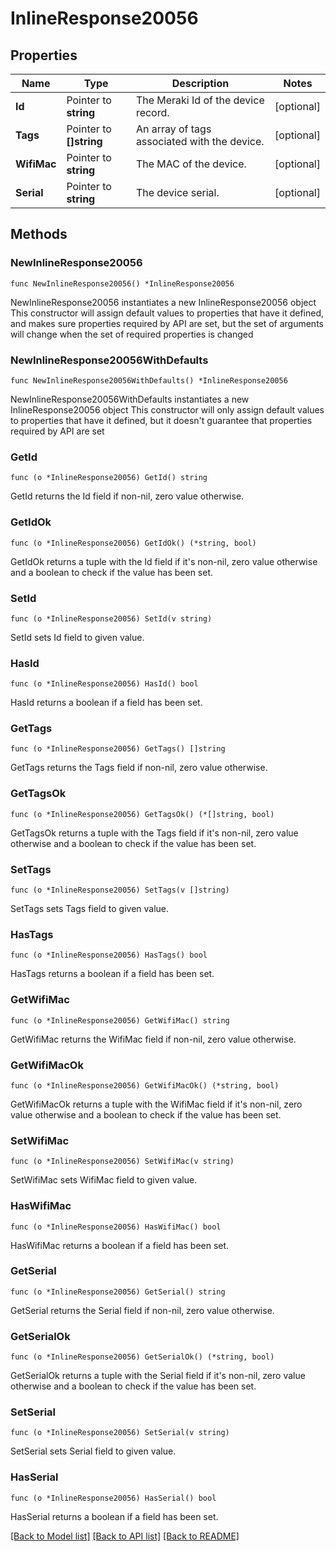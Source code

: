 # InlineResponse20056

## Properties

Name | Type | Description | Notes
------------ | ------------- | ------------- | -------------
**Id** | Pointer to **string** | The Meraki Id of the device record. | [optional] 
**Tags** | Pointer to **[]string** | An array of tags associated with the device. | [optional] 
**WifiMac** | Pointer to **string** | The MAC of the device. | [optional] 
**Serial** | Pointer to **string** | The device serial. | [optional] 

## Methods

### NewInlineResponse20056

`func NewInlineResponse20056() *InlineResponse20056`

NewInlineResponse20056 instantiates a new InlineResponse20056 object
This constructor will assign default values to properties that have it defined,
and makes sure properties required by API are set, but the set of arguments
will change when the set of required properties is changed

### NewInlineResponse20056WithDefaults

`func NewInlineResponse20056WithDefaults() *InlineResponse20056`

NewInlineResponse20056WithDefaults instantiates a new InlineResponse20056 object
This constructor will only assign default values to properties that have it defined,
but it doesn't guarantee that properties required by API are set

### GetId

`func (o *InlineResponse20056) GetId() string`

GetId returns the Id field if non-nil, zero value otherwise.

### GetIdOk

`func (o *InlineResponse20056) GetIdOk() (*string, bool)`

GetIdOk returns a tuple with the Id field if it's non-nil, zero value otherwise
and a boolean to check if the value has been set.

### SetId

`func (o *InlineResponse20056) SetId(v string)`

SetId sets Id field to given value.

### HasId

`func (o *InlineResponse20056) HasId() bool`

HasId returns a boolean if a field has been set.

### GetTags

`func (o *InlineResponse20056) GetTags() []string`

GetTags returns the Tags field if non-nil, zero value otherwise.

### GetTagsOk

`func (o *InlineResponse20056) GetTagsOk() (*[]string, bool)`

GetTagsOk returns a tuple with the Tags field if it's non-nil, zero value otherwise
and a boolean to check if the value has been set.

### SetTags

`func (o *InlineResponse20056) SetTags(v []string)`

SetTags sets Tags field to given value.

### HasTags

`func (o *InlineResponse20056) HasTags() bool`

HasTags returns a boolean if a field has been set.

### GetWifiMac

`func (o *InlineResponse20056) GetWifiMac() string`

GetWifiMac returns the WifiMac field if non-nil, zero value otherwise.

### GetWifiMacOk

`func (o *InlineResponse20056) GetWifiMacOk() (*string, bool)`

GetWifiMacOk returns a tuple with the WifiMac field if it's non-nil, zero value otherwise
and a boolean to check if the value has been set.

### SetWifiMac

`func (o *InlineResponse20056) SetWifiMac(v string)`

SetWifiMac sets WifiMac field to given value.

### HasWifiMac

`func (o *InlineResponse20056) HasWifiMac() bool`

HasWifiMac returns a boolean if a field has been set.

### GetSerial

`func (o *InlineResponse20056) GetSerial() string`

GetSerial returns the Serial field if non-nil, zero value otherwise.

### GetSerialOk

`func (o *InlineResponse20056) GetSerialOk() (*string, bool)`

GetSerialOk returns a tuple with the Serial field if it's non-nil, zero value otherwise
and a boolean to check if the value has been set.

### SetSerial

`func (o *InlineResponse20056) SetSerial(v string)`

SetSerial sets Serial field to given value.

### HasSerial

`func (o *InlineResponse20056) HasSerial() bool`

HasSerial returns a boolean if a field has been set.


[[Back to Model list]](../README.md#documentation-for-models) [[Back to API list]](../README.md#documentation-for-api-endpoints) [[Back to README]](../README.md)


